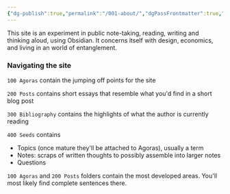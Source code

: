 ```yaml
---
{"dg-publish":true,"permalink":"/001-about/","dgPassFrontmatter":true,"created":"2023-11-02T16:51:01.320-05:00","updated":"2023-11-02T16:51:46.567-05:00"}
---
```



This site is an experiment in public note-taking, reading, writing and thinking aloud, using Obsidian. It concerns itself with design, economics, and living in an world of entanglement.

### Navigating the site
`100 Agoras` contain the jumping off points for the site

`200 Posts` contains short essays that resemble what you'd find in a short blog post

`300 Bibliography` contains the highlights of what the author is currently reading

`400 Seeds` contains
- Topics (once mature they'll be attached to Agoras), usually a term
- Notes: scraps of written thoughts to possibly assemble into larger notes
- Questions

`100 Agoras` and `200 Posts` folders contain the most developed areas. You'll most likely find complete sentences there. 